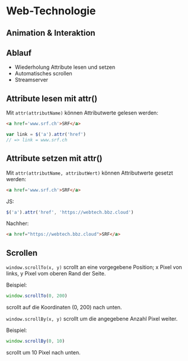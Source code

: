 # Web-Technologie

## Animation & Interaktion



## Ablauf

* Wiederholung Attribute lesen und setzen
* Automatisches scrollen
* Streamserver



## Attribute lesen mit attr()

Mit `attr(attributName)` können Attributwerte gelesen werden:

```html
<a href='www.srf.ch'>SRF</a>
```

```js
var link = $('a').attr('href')
// => link = www.srf.ch
```



## Attribute setzen mit attr()

Mit `attr(attributName, attributWert)` können Attributwerte gesetzt werden:

```html
<a href='www.srf.ch'>SRF</a>
```

JS:
```js
$('a').attr('href', 'https://webtech.bbz.cloud')
```

Nachher:
```html
<a href="https://webtech.bbz.cloud">SRF</a>
```



## Scrollen

`window.scrollTo(x, y)` scrollt an eine vorgegebene Position; x Pixel von links, y Pixel vom oberen Rand der Seite.

Beispiel:
```js
window.scrollTo(0, 200)
```
scrollt auf die Koordinaten (0, 200) nach unten.



`window.scrollBy(x, y)` scrollt um die angegebene Anzahl Pixel weiter.

Beispiel:
```js
window.scrollBy(0, 10)
```
scrollt um 10 Pixel nach unten.
